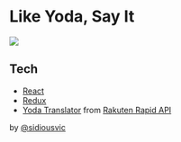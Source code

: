 # Like Yoda, Say It


<img src="./public/screen.png">

## Tech

- [React](https://reactjs.org/)
- [Redux](https://redux.js.org/)
- [Yoda Translator](https://english.api.rakuten.net/orthosie/api/yoda-translator) from [Rakuten Rapid API](https://english.api.rakuten.net/)

by [@sidiousvic](https://github.com/sidiousvic/)
